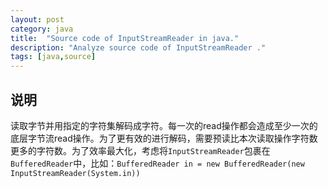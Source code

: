 ```yaml
---
layout: post
category: java
title:  "Source code of InputStreamReader in java."
description: "Analyze source code of InputStreamReader ."
tags: [java,source]
---
```


## 说明

读取字节并用指定的字符集解码成字符。每一次的read操作都会造成至少一次的底层字节流read操作。为了更有效的进行解码，需要预读比本次读取操作字符数更多的字符数。为了效率最大化，考虑将`InputStreamReader`包裹在`BufferedReader`中，比如：`BufferedReader in = new BufferedReader(new InputStreamReader(System.in))`
